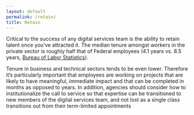 ```yaml
---
layout: default
permalink: /retain/
title: Retain
---
```


Critical to the success of any digital services team is the ability to retain
talent once you’ve attracted it. The median tenure amongst workers in the
private sector is roughly half that of Federal employees (4.1 years vs. 8.5
years, [Bureau of Labor
Statistics](http://www.bls.gov/news.release/tenure.t05.htm)). 

Tenure in business and technical sectors tends to be even lower. Therefore it’s
particularly important that employees are working on projects that are likely
to have meaningful, immediate impact and that can be completed in months as
opposed to years. In addition, agencies should consider how to institutionalize
the call to service so that expertise can be transitioned to new members of the
digital services team, and not lost as a single class transitions out from
their term-limited appointments 

